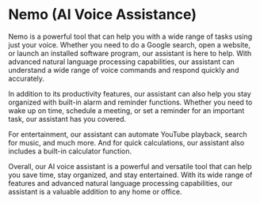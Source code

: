 # Nemo (AI Voice Assistance)
Nemo is a powerful tool that can help you with a wide range of tasks using just your voice.
Whether you need to do a Google search, open a website, or launch an installed software program, our assistant is here to help. With advanced natural language processing capabilities, our assistant can understand a wide range of voice commands and respond quickly and accurately.

In addition to its productivity features, our assistant can also help you stay organized with built-in alarm and reminder functions. Whether you need to wake up on time, schedule a meeting, or set a reminder for an important task, our assistant has you covered.

For entertainment, our assistant can automate YouTube playback, search for music, and much more. And for quick calculations, our assistant also includes a built-in calculator function.

Overall, our AI voice assistant is a powerful and versatile tool that can help you save time, stay organized, and stay entertained. With its wide range of features and advanced natural language processing capabilities, our assistant is a valuable addition to any home or office.
